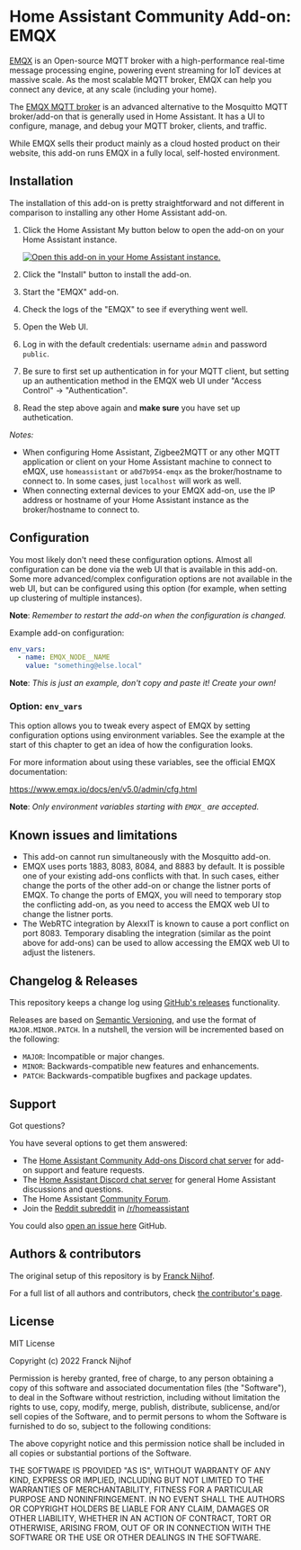 # Home Assistant Community Add-on: EMQX

[EMQX][emqx] is an Open-source MQTT broker with a high-performance real-time
message processing engine, powering event streaming for IoT devices at massive
scale. As the most scalable MQTT broker, EMQX can help you connect any device,
at any scale (including your home).

The [EMQX MQTT broker][emqx] is an advanced alternative to the Mosquitto MQTT
broker/add-on that is generally used in Home Assistant. It has a UI
to configure, manage, and debug your MQTT broker, clients, and traffic.

While EMQX sells their product mainly as a cloud hosted product on their
website, this add-on runs EMQX in a fully local, self-hosted environment.

## Installation

The installation of this add-on is pretty straightforward and not different in
comparison to installing any other Home Assistant add-on.

1. Click the Home Assistant My button below to open the add-on on your Home
   Assistant instance.

   [![Open this add-on in your Home Assistant instance.][addon-badge]][addon]

1. Click the "Install" button to install the add-on.
1. Start the "EMQX" add-on.
1. Check the logs of the "EMQX" to see if everything went well.
1. Open the Web UI.
1. Log in with the default credentials: username `admin` and password `public`.
1. Be sure to first set up authentication in for your MQTT client, but setting
   up an authentication method in the EMQX web UI under "Access Control" ->
  "Authentication".
1. Read the step above again and **make sure** you have set up authetication.

_Notes:_

- When configuring Home Assistant, Zigbee2MQTT or any other MQTT application
  or client on your Home Assistant machine to connect to eMQX, use
  `homeassistant` or `a0d7b954-emqx` as the broker/hostname to connect to.
  In some cases, just `localhost` will work as well.
- When connecting external devices to your EMQX add-on, use the IP address or
  hostname of your Home Assistant instance as the broker/hostname to connect to.

## Configuration

You most likely don't need these configuration options. Almost all
configuration can be done via the web UI that is available in this add-on.
Some more advanced/complex configuration options are not available in the
web UI, but can be configured using this option (for example, when
setting up clustering of multiple instances).

**Note**: _Remember to restart the add-on when the configuration is changed._

Example add-on configuration:

```yaml
env_vars:
  - name: EMQX_NODE__NAME
    value: "something@else.local"
```

**Note**: _This is just an example, don't copy and paste it! Create your own!_

### Option: `env_vars`

This option allows you to tweak every aspect of EMQX by setting
configuration options using environment variables. See the example at the
start of this chapter to get an idea of how the configuration looks.

For more information about using these variables, see the official EMQX
documentation:

<https://www.emqx.io/docs/en/v5.0/admin/cfg.html>

**Note**: _Only environment variables starting with `EMQX_` are accepted._

## Known issues and limitations

- This add-on cannot run simultaneously with the Mosquitto add-on.
- EMQX uses ports 1883, 8083, 8084, and 8883 by default. It is possible
  one of your existing add-ons conflicts with that. In such cases, either
  change the ports of the other add-on or change the listner ports of EMQX.
  To change the ports of EMQX, you will need to temporary stop the conflicting
  add-on, as you need to access the EMQX web UI to change the listner ports.
- The WebRTC integration by AlexxIT is known to cause a port conflict on port
  8083. Temporary disabling the integration (similar as the point above for
  add-ons) can be used to allow accessing the EMQX web UI to adjust the
  listeners.

## Changelog & Releases

This repository keeps a change log using [GitHub's releases][releases]
functionality.

Releases are based on [Semantic Versioning][semver], and use the format
of `MAJOR.MINOR.PATCH`. In a nutshell, the version will be incremented
based on the following:

- `MAJOR`: Incompatible or major changes.
- `MINOR`: Backwards-compatible new features and enhancements.
- `PATCH`: Backwards-compatible bugfixes and package updates.

## Support

Got questions?

You have several options to get them answered:

- The [Home Assistant Community Add-ons Discord chat server][discord] for add-on
  support and feature requests.
- The [Home Assistant Discord chat server][discord-ha] for general Home
  Assistant discussions and questions.
- The Home Assistant [Community Forum][forum].
- Join the [Reddit subreddit][reddit] in [/r/homeassistant][reddit]

You could also [open an issue here][issue] GitHub.

## Authors & contributors

The original setup of this repository is by [Franck Nijhof][frenck].

For a full list of all authors and contributors,
check [the contributor's page][contributors].

## License

MIT License

Copyright (c) 2022 Franck Nijhof

Permission is hereby granted, free of charge, to any person obtaining a copy
of this software and associated documentation files (the "Software"), to deal
in the Software without restriction, including without limitation the rights
to use, copy, modify, merge, publish, distribute, sublicense, and/or sell
copies of the Software, and to permit persons to whom the Software is
furnished to do so, subject to the following conditions:

The above copyright notice and this permission notice shall be included in all
copies or substantial portions of the Software.

THE SOFTWARE IS PROVIDED "AS IS", WITHOUT WARRANTY OF ANY KIND, EXPRESS OR
IMPLIED, INCLUDING BUT NOT LIMITED TO THE WARRANTIES OF MERCHANTABILITY,
FITNESS FOR A PARTICULAR PURPOSE AND NONINFRINGEMENT. IN NO EVENT SHALL THE
AUTHORS OR COPYRIGHT HOLDERS BE LIABLE FOR ANY CLAIM, DAMAGES OR OTHER
LIABILITY, WHETHER IN AN ACTION OF CONTRACT, TORT OR OTHERWISE, ARISING FROM,
OUT OF OR IN CONNECTION WITH THE SOFTWARE OR THE USE OR OTHER DEALINGS IN THE
SOFTWARE.

[addon-badge]: https://my.home-assistant.io/badges/supervisor_addon.svg
[addon]: https://my.home-assistant.io/redirect/supervisor_addon/?addon=a0d7b954_emqx&repository_url=https%3A%2F%2Fgithub.com%2Fhassio-addons%2Frepository
[contributors]: https://github.com/hassio-addons/addon-emqx/graphs/contributors
[create-db]: https://github.com/hassio-addons/addon-influxdb/blob/main/influxdb/DOCS.md#integrating-into-home-assistant
[discord-ha]: https://discord.gg/c5DvZ4e
[discord]: https://discord.me/hassioaddons
[emqx]: https://www.emqx.io/
[forum]: https://community.home-assistant.io/?u=frenck
[frenck]: https://github.com/frenck
[influxdb-addon]: https://github.com/hassio-addons/addon-influxdb
[issue]: https://github.com/hassio-addons/addon-emqx/issues
[reddit]: https://reddit.com/r/homeassistant
[releases]: https://github.com/hassio-addons/addon-emqx/releases
[semver]: http://semver.org/spec/v2.0.0.htm
